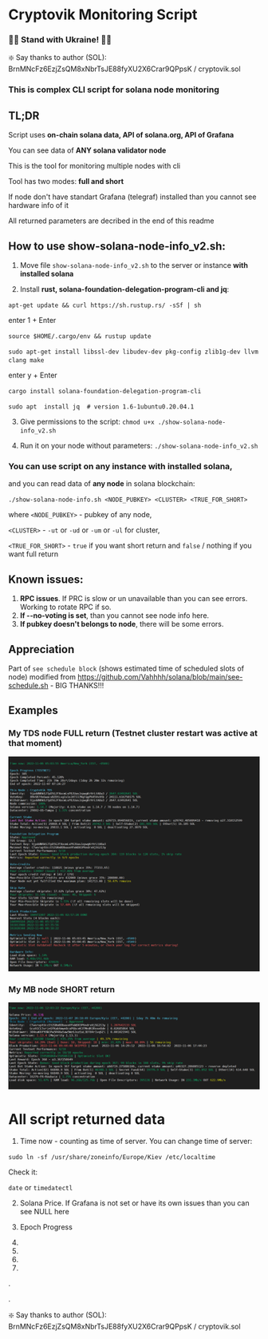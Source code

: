 # Cryptovik Monitoring Script
### 💛💙 Stand with Ukraine! 💙💛
❇️ Say thanks to author (SOL): BrnMNcFz6EzjZsQM8xNbrTsJE88fyXU2X6Crar9QPpsK / cryptovik.sol
  
 
### This is complex CLI script for solana node monitoring
 
 
## TL;DR
Script uses **on-chain solana data, API of solana.org, API of Grafana**

You can see data of **ANY solana validator node**

This is the tool for monitoring multiple nodes with cli

Tool has two modes: **full and short**

If node don't have standart Grafana (telegraf) installed than you cannot see hardware info of it

All returned parameters are decribed in the end of this readme
 
 
## How to use show-solana-node-info_v2.sh:

1. Move file `show-solana-node-info_v2.sh` to the server or instance **with installed solana**


2. Install **rust, solana-foundation-delegation-program-cli and jq**:

`apt-get update && curl https://sh.rustup.rs/ -sSf | sh`

enter 1 + Enter

`source $HOME/.cargo/env && rustup update`

`sudo apt-get install libssl-dev libudev-dev pkg-config zlib1g-dev llvm clang make`

enter y + Enter

`cargo install solana-foundation-delegation-program-cli`

`sudo apt  install jq  # version 1.6-1ubuntu0.20.04.1`
 
 
3. Give permissions to the script: `chmod u+x ./show-solana-node-info_v2.sh`
 
 
4. Run it on your node without parameters: `./show-solana-node-info_v2.sh`


### You can use script on any instance with installed solana,
and you can read data of **any node** in solana blockchain:

`./show-solana-node-info.sh <NODE_PUBKEY> <CLUSTER> <TRUE_FOR_SHORT>`

where
`<NODE_PUBKEY>` - pubkey of any node, 

`<CLUSTER>` - `-ut` or `-ud` or `-um` or `-ul` for cluster, 

`<TRUE_FOR_SHORT>` - `true` if you want short return and `false` / nothing if you want full return


## Known issues:
1. **RPC issues**. If PRC is slow or un unavailable than you can see errors. Working to rotate RPC if so.
2. **If --no-voting is set**, than you cannot see node info here.
3. **If pubkey doesn't belongs to node**, there will be some errors.
 
  
## Appreciation
Part of `see schedule block` (shows estimated time of scheduled slots of node) modified from https://github.com/Vahhhh/solana/blob/main/see-schedule.sh - BIG THANKS!!!
 
  
## Examples
### My TDS node FULL return (Testnet cluster restart was active at that moment)
![My TDS node FULL return](/example1.png "My TDS node FULL return")
### My MB node SHORT return
![My MB node SHORT return](/example2.png "My MB node SHORT return")


# All script returned data

1. Time now - counting as time of server. You can change time of server:

`sudo ln -sf /usr/share/zoneinfo/Europe/Kiev /etc/localtime`

Check it:

`date` or `timedatectl`

2. Solana Price. If Grafana is not set or have its own issues than you can see NULL here

3. Epoch Progress

4. 

5.

6.

7.

.

.

❇️ Say thanks to author (SOL): BrnMNcFz6EzjZsQM8xNbrTsJE88fyXU2X6Crar9QPpsK / cryptovik.sol
